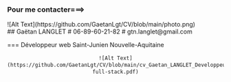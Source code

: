 ### Pour me contacter===>

<div>
	
		
<div>
		![Alt Text](https://github.com/GaetanLgt/CV/blob/main/photo.png)
</div>
<div>
## Gaëtan LANGLET
# 06-89-60-21-82
# gtn.langlet@gmail.com
</div>

===		Développeur web
		Saint-Junien
		Nouvelle-Aquitaine
		
<div align="center">
	
	![Alt Text](https://github.com/GaetanLgt/CV/blob/main/cv_Gaetan_LANGLET_Developpeur-full-stack.pdf)
	
</div>

